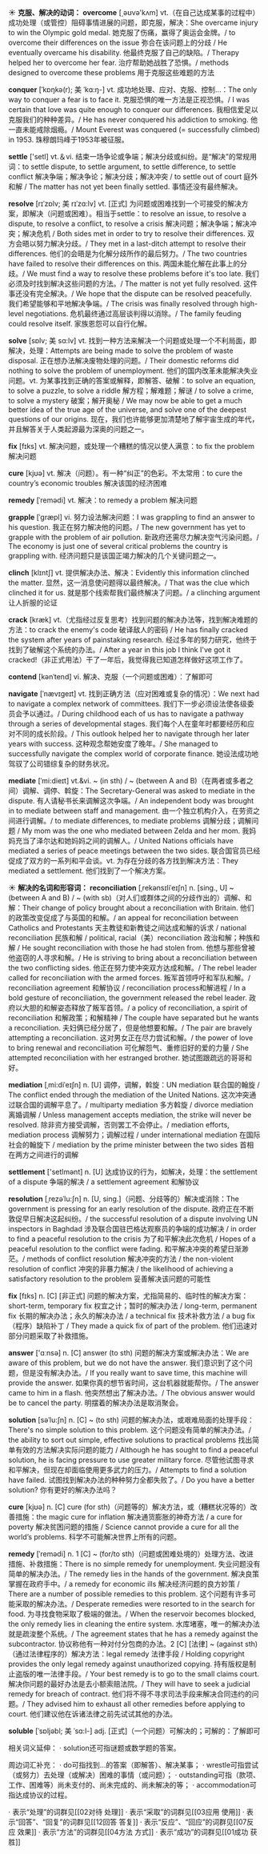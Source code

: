 ☀ <span class="category">**克服、解决的动词：**</span>
<span class="vocabulary">**overcome**</span> [͵əʊvə'kʌm] 
<span class="definition">vt.（在自己达成某事的过程中）成功处理（或管控）阻碍事情进展的问题，即克服，解决：</span>She overcame injury to win the Olympic gold medal. 她克服了伤痛，赢得了奥运会金牌。/ to overcome their differences on the issue 弥合在该问题上的分歧 / He eventually overcame his disability. 他最终克服了自己的缺陷。/ Therapy helped her to overcome her fear. 治疗帮助她战胜了恐惧。/ methods designed to overcome these problems 用于克服这些难题的方法
           
<span class="vocabulary">**conquer**</span> [ˈkɒŋkə(r); 美 ˈkɑ:ŋ-]
<span class="definition">vt. 成功地处理、应对、克服、控制…：</span>The only way to conquer a fear is to face it. 克服恐惧的唯一方法是正视恐惧。/ I was certain that love was quite enough to conquer our differences. 我相信爱足以克服我们的种种差异。/ He has never conquered his addiction to smoking. 他一直未能戒除烟瘾。/ Mount Everest was conquered (= successfully climbed) in 1953. 珠穆朗玛峰于1953年被征服。

<span class="vocabulary">**settle**</span> ['setl] 
<span class="definition">vt.＆vi. 结束一场争论或争端；解决分歧或纠纷。是“解决”的常规用词：</span>to settle dispute, to settle argument, to settle difference, to settle conflict 解决争端；解决争论；解决分歧；解决冲突 / to settle out of court 庭外和解 / The matter has not yet been finally settled. 事情还没有最终解决。
           
<span class="vocabulary">**resolve**</span> [rɪˈzɒlv; 美 rɪˈzɑ:lv]
<span class="definition">vt. [正式] 为问题或困难找到一个可接受的解决方案，即解决（问题或困难）。相当于settle：</span>to resolve an issue, to resolve a dispute, to resolve a conflict, to resolve a crisis 解决问题；解决争端；解决冲突；解决危机 / Both sides met in order to try to resolve their differences. 双方会晤以努力解决分歧。/ They met in a last-ditch attempt to resolve their differences. 他们的会晤是为化解分歧所作的最后努力。/ The two countries have failed to resolve their differences on this. 两国未能化解在此事上的分歧。/ We must find a way to resolve these problems before it's too late. 我们必须及时找到解决这些问题的方法。/ The matter is not yet fully resolved. 这件事还没有完全解决。/ We hope that the dispute can be resolved peacefully. 我们希望能够和平地解决争端。/ The crisis was finally resolved through high-level negotiations. 危机最终通过高层谈判得以消除。/ The family feuding could resolve itself. 家族恩怨可以自行化解。
           
<span class="vocabulary">**solve**</span> [sɒlv; 美 sɑ:lv]
<span class="definition">vt. 找到一种方法来解决一个问题或处理一个不利局面，即解决，处理：</span>Attempts are being made to solve the problem of waste disposal. 正在想办法解决废物处理的问题。/ Their domestic reforms did nothing to solve the problem of unemployment. 他们的国内改革未能解决失业问题。<span class="definition">vt. 为某事找到正确的答案或解释，即解答、破解：</span>to solve an equation, to solve a puzzle, to solve a riddle 解方程；解难题；解谜 / to solve a crime, to solve a mystery 破案；解开奥秘 / We may now be able to get a much better idea of the true age of the universe, and solve one of the deepest questions of our origins. 现在，我们也许能够更加清楚地了解宇宙生成的年代，并且解答关于人类起源最为深奥的问题之一。
           
<span class="vocabulary">**fix**</span> [fɪks] 
<span class="definition">vt. 解决问题，或处理一个糟糕的情况以使人满意：</span>to fix the problem 解决问题

<span class="vocabulary">**cure**</span> [kjʊə] 
<span class="definition">vt. 解决（问题）。有一种“纠正”的色彩。不太常用：</span>to cure the country’s economic troubles 解决该国的经济困难
           
<span class="vocabulary">**remedy**</span> [ˈremədi]
<span class="definition">vt. 解决：</span>to remedy a problem 解决问题           

<span class="vocabulary">**grapple**</span> [ˈgræpl]
<span class="definition">vi. 努力设法解决问题：</span>I was grappling to find an answer to his question. 我正在努力解决他的问题。/ The new government has yet to grapple with the problem of air pollution. 新政府还需尽力解决空气污染问题。/ The economy is just one of several critical problems the country is grappling with. 经济问题只是该国正竭力解决的几个关键问题之一。
           
<span class="vocabulary">**clinch**</span> [klɪntʃ]
<span class="definition">vt. 提供解决办法、解决：</span>Evidently this information clinched the matter. 显然，这一消息使问题得以最终解决。/ That was the clue which clinched it for us. 就是那个线索帮我们最终解决了问题。/ a clinching argument 让人折服的论证
           
<span class="vocabulary">**crack**</span> [kræk]
<span class="definition">vt.（尤指经过反复思考）找到问题的解决办法等，找到解决难题的方法：</span>to crack the enemy's code 破译敌人的密码 / He has finally cracked the system after years of painstaking research. 经过多年的努力研究，他终于找到了破解这个系统的办法。/ After a year in this job I think I've got it cracked!（非正式用法）干了一年后，我觉得我已知道怎样做好这项工作了。
           
<span class="vocabulary">**contend**</span> [kənˈtend]
<span class="definition">vi. 解决、克服（一个问题或困难）：</span>了解即可
                      
<span class="vocabulary">**navigate**</span> [ˈnævɪgeɪt]
<span class="definition">vt. 找到正确方法（应对困难或复杂的情况）：</span>We next had to navigate a complex network of committees. 我们下一步必须设法使各级委员会予以通过。/ During childhood each of us has to navigate a pathway through a series of developmental stages. 我们每个人在童年时都要经历和应对不同的成长阶段。/ This outlook helped her to navigate through her later years with success. 这种观念帮她安度了晚年。/ She managed to successfully navigate the complex world of corporate finance. 她设法成功地驾驭了公司错综复杂的财务状况。

<span class="vocabulary">**mediate**</span> [ˈmi:dieɪt] 
<span class="definition">vt.&vi. ~ (in sth) / ~ (between A and B)（在两者或多者之间）调解、调停、斡旋：</span>The Secretary-General was asked to mediate in the dispute. 有人请秘书长来调解这次争端。/ An independent body was brought in to mediate between staff and management. 由一个独立机构介入，在劳资之间进行调解。/ to mediate differences, to mediate problems 调解分歧；调解问题 / My mom was the one who mediated between Zelda and her mom. 我妈妈充当了泽尔达和她妈妈之间的调解人。/ United Nations officials have mediated a series of peace meetings between the two sides. 联合国官员已经促成了双方的一系列和平会谈。<span class="definition">vt. 为存在分歧的各方找到解决方法：</span>They mediated a settlement. 他们找到了一个解决方案。

☀ <span class="category">**解决的名词和形容词：**</span>
<span class="vocabulary">**reconciliation**</span> [ˌrekənsɪliˈeɪʃn]
<span class="definition">n. [sing., U] ~ (between A and B) / ~ (with sb)（对人们或群体之间的分歧作出的）调解、和解：</span>Their change of policy brought about a reconciliation with Britain. 他们的政策改变促成了与英国的和解。/ an appeal for reconciliation between Catholics and Protestants 天主教徒和新教徒之间达成和解的诉求 / national reconciliation 民族和解 / political, racial（美）reconciliation 政治和解；种族和解 / He sought reconciliation with those he had stolen from. 他想与那些曾被他盗窃的人寻求和解。/ He is striving to bring about a reconciliation between the two conflicting sides. 他正在努力使冲突双方达成和解。/ The rebel leader called for reconciliation with the armed forces. 叛军首领呼吁和军队和解。/ reconciliation agreement 和解协议 / reconciliation process和解进程 / In a bold gesture of reconciliation, the government released the rebel leader. 政府以大胆的和解姿态释放了叛军首领。/ a policy of reconciliation, a spirit of reconciliation 和解政策；和解精神 / The couple have separated but he wants a reconciliation. 夫妇俩已经分居了，但是他想要和解。/ The pair are bravely attempting a reconciliation. 这对男女正在尽力尝试和解。/ the power of love to bring renewal and reconciliation 可化解怨气、重修旧好的爱的力量 / She attempted reconciliation with her estranged brother. 她试图跟疏远的哥哥和好。
           
<span class="vocabulary">**mediation**</span> [ˌmi:diˈeɪʃn]
<span class="definition">n. [U] 调停，调解，斡旋：</span>UN mediation 联合国的翰旋 / The conflict ended through the mediation of the United Nations. 这次冲突通过联合国的调解平息了。/ multiparty mediation 多方斡旋 / divorce mediation 离婚调解 / Unless management accepts mediation, the strike will never be resolved. 除非资方接受调解，否则罢工不会停止。/ mediation efforts, mediation process 调解努力；调解过程 / under international mediation 在国际社会的翰旋下 / mediation by the prime minister between the two sides 首相在两方之间进行的调解

<span class="vocabulary">**settlement**</span> ['setlmənt] 
<span class="definition">n. [U] 达成协议的行为，如解决，处理：</span>the settlement of a dispute 争端的解决 / a settlement agreement 和解协议
           
<span class="vocabulary">**resolution**</span> [ˌrezəˈlu:ʃn]
<span class="definition">n. [U, sing.]（问题、分歧等的）解决或消除：</span>The government is pressing for an early resolution of the dispute. 政府正在不断敦促早日解决这起纠纷。/ the successful resolution of a dispute involving UN inspectors in Baghdad 涉及联合国驻巴格达观察员的争端的成功解决 / in order to find a peaceful resolution to the crisis 为了和平解决此次危机 / Hopes of a peaceful resolution to the conflict were fading. 和平解决冲突的希望日渐渺茫。/ methods of conflict resolution 解决冲突的方法 / the non-violent resolution of conflict 冲突的非暴力解决 / the likelihood of achieving a satisfactory resolution to the problem 妥善解决该问题的可能性

<span class="vocabulary">**fix**</span> [fɪks] 
<span class="definition">n. [C] [非正式] 问题的解决方案，尤指简易的、临时性的解决方案：</span>short-term, temporary fix 权宜之计；暂时的解决办法 / long-term, permanent fix 长期的解决办法；永久的解决办法 / a technical fix 技术补救方法 / a bug fix（程序）缺陷补丁 / They made a quick fix of part of the problem. 他们迅速对部分问题采取了补救措施。

<span class="vocabulary">**answer**</span> ['ɑːnsə] 
<span class="definition">n. [C] answer (to sth) 问题的解决方案或解决办法：</span>We are aware of this problem, but we do not have the answer. 我们意识到了这个问题，但是没有解决办法。/ If you really want to save time, this machine will provide the answer. 如果你真的想节省时间，这台机器就能帮你。/ The answer came to him in a flash. 他突然想出了解决办法。/ The obvious answer would be to cancel the party. 明摆着的解决办法是取消聚会。
           
<span class="vocabulary">**solution**</span> [səˈlu:ʃn]
<span class="definition">n. [C] ~ (to sth) 问题的解决办法，或艰难局面的处理手段：</span>There's no simple solution to this problem. 这个问题没有简单的解决办法。/ the ability to sort out simple, effective solutions to practical problems 找出简单有效的方法解决实际问题的能力 / Although he has sought to find a peaceful solution, he is facing pressure to use greater military force. 尽管他试图寻求和平解决，但现在却面临使用更多武力的压力。/ Attempts to find a solution have failed. 试图找到解决办法的种种努力全都失败了。/ Do you have a better solution? 你有更好的解决办法吗？

<span class="vocabulary">**cure**</span> [kjʊə] 
<span class="definition">n. [C] cure (for sth)（问题等的）解决方法，或（糟糕状况等的）改善措施：</span>the magic cure for inflation 解决通货膨胀的神奇方法 / a cure for poverty 解决贫困问题的措施 / Science cannot provide a cure for all the world’s problems. 科学不可能解决世界上所有的问题。
           
<span class="vocabulary">**remedy**</span> [ˈremədi]
<span class="definition">n. 1 [C] ~ (for/to sth)（问题或困难处境的）处理方法、改进措施、补救措施：</span>There is no simple remedy for unemployment. 失业问题没有简单的解决办法。/ The remedy lies in the hands of the government. 解决良策掌握在政府手中。/ a remedy for economic ills 解决经济问题的良方妙策 / There are a number of possible remedies to this problem. 这个问题有许多可能采取的解决办法。/ Desperate remedies were resorted to in the search for food. 为寻找食物采取了极端的做法。/ When the reservoir becomes blocked, the only remedy lies in cleaning the entire system. 水库堵塞，唯一的解决办法就是疏浚整个系统。/ The agreement states that he has a remedy against the subcontractor. 协议称他有一种对付分包商的办法。<span class="definition">2 [C] [法律] ~ (against sth)（通过法律程序的）解决方法：</span>legal remedy 法律手段 / Holding copyright provides the only legal remedy against unauthorized copying. 持有版权是制止盗版的唯一法律手段。/ Your best remedy is to go to the small claims court. 解决你问题的最好办法是去小额索赔法院。/ They will have to seek a judicial remedy for breach of contract. 他们将不得不寻求司法手段来解决合同违约的问题。/ They advised him to exhaust all other remedies before applying to court. 他们建议他在诉诸法律之前先试试其他的办法。

<span class="vocabulary">**soluble**</span> [ˈsɒljəbl; 美 ˈsɑ:l-]
<span class="definition">adj. [正式]（一个问题）可解决的；可解的：</span>了解即可

相关词义延伸：
· solution还可指谜题或数学题的答案。

周边词汇补充：
· do可指找到…的答案（即解答）、解决某事；
· wrestle可指尝试（或努力）去处理（或解决）困难的事情（或问题）；
· outstanding可指（款项、工作、困难等）尚未支付的、尚未完成的、尚未解决的等；
· accommodation可指达成协议的过程。

· 表示“处理”的词群见[[02对待 处理]]
· 表示“采取”的词群见[[03应用 使用]]
· 表示“回答”、“回复”的词群见[[12回答 答复]]
· 表示“反应”、“回应”的词群见[[07反应 效果]]
· 表示“方法”的词群见[[04方法 方式]]
· 表示“成功”的词群见[[01成功 获胜]]
